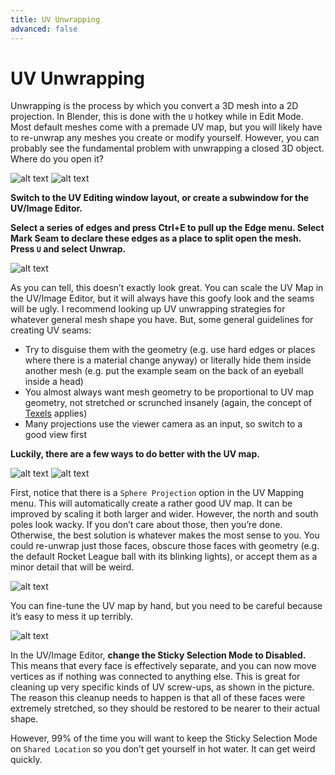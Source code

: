 ```yaml
---
title: UV Unwrapping
advanced: false
---
```

# UV Unwrapping

Unwrapping is the process by which you convert a 3D mesh into a 2D projection. In Blender, this is done with the `U` hotkey while in Edit Mode. Most default meshes come with a premade UV map, but you will likely have to re-unwrap any meshes you create or modify yourself. However, you can probably see the fundamental problem with unwrapping a closed 3D object. Where do you open it?

![alt text](/images/Blender/basics/image227.png "The name’s Seam, Mark Seam")
![alt text](/images/Blender/basics/image110.png)

**Switch to the UV Editing window layout, or create a subwindow for the UV/Image Editor.**

**Select a series of edges and press Ctrl+E to pull up the Edge menu. Select Mark Seam to declare these edges as a place to split open the mesh. Press `U` and select Unwrap.**

![alt text](/images/Blender/basics/image86.png)

As you can tell, this doesn’t exactly look great. You can scale the UV Map in the UV/Image Editor, but it will always have this goofy look and the seams will be ugly. I recommend looking up UV unwrapping strategies for whatever general mesh shape you have. But, some general guidelines for creating UV seams:

- Try to disguise them with the geometry (e.g. use hard edges or places where there is a material change anyway) or literally hide them inside another mesh (e.g. put the example seam on the back of an eyeball inside a head)
- You almost always want mesh geometry to be proportional to UV map geometry, not stretched or scrunched insanely (again, the concept of [Texels](resolution.md) applies)
- Many projections use the viewer camera as an input, so switch to a good view first

**Luckily, there are a few ways to do better with the UV map.**

![alt text](/images/Blender/basics/image107.png "Almost like they’re aware of how hard this can be")
![alt text](/images/Blender/basics/image16.png)

First, notice that there is a `Sphere Projection` option in the UV Mapping menu. This will automatically create a rather good UV map. It can be improved by scaling it both larger and wider. However, the north and south poles look wacky. If you don’t care about those, then you’re done. Otherwise, the best solution is whatever makes the most sense to you. You could re-unwrap just those faces, obscure those faces with geometry (e.g. the default Rocket League ball with its blinking lights), or accept them as a minor detail that will be weird.

![alt text](/images/Blender/basics/image70.png "O R B")

You can fine-tune the UV map by hand, but you need to be careful because it’s easy to mess it up terribly.

![alt text](/images/Blender/basics/image30.png "Things that don’t make me go UvvU")

In the UV/Image Editor, **change the Sticky Selection Mode to Disabled.** This means that every face is effectively separate, and you can now move vertices as if nothing was connected to anything else. This is great for cleaning up very specific kinds of UV screw-ups, as shown in the picture. The reason this cleanup needs to happen is that all of these faces were extremely stretched, so they should be restored to be nearer to their actual shape.

However, 99% of the time you will want to keep the Sticky Selection Mode on `Shared Location` so you don’t get yourself in hot water. It can get weird quickly.
